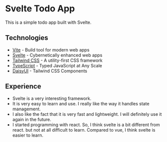 # Svelte Todo App
This is a simple todo app built with Svelte.

## Technologies
- [Vite](https://vitejs.dev/) - Build tool for modern web apps
- [Svelte](https://svelte.dev/) - Cybernetically enhanced web apps
- [Tailwind CSS](https://tailwindcss.com/) - A utility-first CSS framework
- [TypeScript](https://www.typescriptlang.org/) - Typed JavaScript at Any Scale
- [DaisyUI](https://daisyui.com/) - Tailwind CSS Components

## Experience
- Svelte is a very interesting framework. 
- It is very easy to learn and use. I really like the way it handles state management.
- I also like the fact that it is very fast and lightweight. I will definitely use it again in the future.
- I started programming with react. So, I think svelte is a bit different from react. but not at all difficult to learn. Compared to vue, I think svelte is easier to learn.
